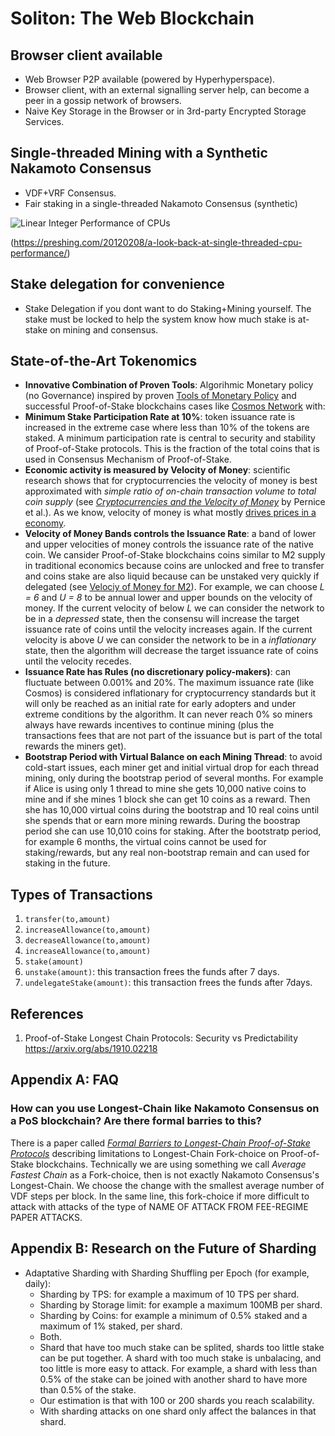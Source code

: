# Soliton: The Web Blockchain

## Browser client available

* Web Browser P2P available (powered by Hyperhyperspace).
* Browser client, with an external signalling server help, can become a peer in a gossip network of browsers.
* Naive Key Storage in the Browser or in 3rd-party Encrypted Storage Services.

## Single-threaded Mining with a Synthetic Nakamoto Consensus

- VDF+VRF Consensus.
- Fair staking in a single-threaded Nakamoto Consensus (synthetic)

![Linear Integer Performance of CPUs](https://preshing.com/images/integer-perf.png)

(https://preshing.com/20120208/a-look-back-at-single-threaded-cpu-performance/)


## Stake delegation for convenience

- Stake Delegation if you dont want to do Staking+Mining yourself. The stake must be locked to help the system know how much stake is at-stake on mining and consensus.

## State-of-the-Art Tokenomics

* **Innovative Combination of Proven Tools**: Algorihmic Monetary policy (no Governance) inspired by proven [Tools of Monetary Policy](https://www.youtube.com/watch?v=rcPEkmstDek) and successful Proof-of-Stake blockchains cases like [Cosmos Network](https://www.coindesk.com/crypto/cosmos) with:
* **Minimum Stake Participation Rate at 10%**: token issuance rate is increased in the extreme case where less than 10% of the tokens are staked. A minimum participation rate is central to security and stability of Proof-of-Stake protocols. This is the fraction of the total coins that is used in Consensus Mechanism of Proof-of-Stake.
* **Economic activity is measured by Velocity of Money**: scientific research shows that for cryptocurrencies the velocity of money is best approximated with *simple ratio of on-chain transaction volume to total coin supply* (see *[Cryptocurrencies and the Velocity of Money](https://assets.pubpub.org/wnsz73oz/11581338940687.pdf)* by Pernice et al.). As we know, velocity of money is what mostly [drives prices in a economy](https://www.youtube.com/watch?v=stfSnPaaK04).
* **Velocity of Money Bands controls the Issuance Rate**: a band of lower and upper velocities of money controls the issuance rate of the native coin. We cansider Proof-of-Stake blockchains coins similar to M2 supply in traditional economics because coins are unlocked and free to transfer and coins stake are also liquid because can be unstaked very quickly if delegated (see [Velociy of Money for M2](https://fred.stlouisfed.org/series/M2V)). For example, we can choose *L = 6* and *U = 8* to be annual lower and upper bounds on the velocity of money. If the current velocity of below *L* we can consider the network to be in a *depressed* state, then the consensu will increase the target issuance rate of coins until the velocity increases again. If the current velocity is above *U* we can consider the network to be in a *inflationary* state, then the algorithm will decrease the target issuance rate of coins until the velocity recedes.
* **Issuance Rate has Rules (no discretionary policy-makers)**: can fluctuate between 0.001% and 20%. The maximum issuance rate (like Cosmos) is considered inflationary for cryptocurrency standards but it will only be reached as an initial rate for early adopters and under extreme conditions by the algorithm. It can never reach 0% so miners always have rewards incentives to continue mining (plus the transactions fees that are not part of the issuance but is part of the total rewards the miners get).
* **Bootstrap Period with Virtual Balance on each Mining Thread**: to avoid cold-start issues, each miner get and initial virtual drop for each thread mining, only during the bootstrap period of several months. For example if Alice is using only 1 thread to mine she gets 10,000 native coins to mine and if she mines 1 block she can get 10 coins as a reward. Then she has 10,000 virtual coins during the bootstrap and 10 real coins until she spends that or earn more mining rewards. During the boostrap period she can use 10,010 coins for staking. After the bootstratp period, for example 6 months, the virtual coins cannot be used for staking/rewards, but any real non-bootstrap remain and can used for staking in the future.

## Types of Transactions

1. `transfer(to,amount)`
1. `increaseAllowance(to,amount)`
1. `decreaseAllowance(to,amount)`
1. `increaseAllowance(to,amount)`
1. `stake(amount)`
1. `unstake(amount)`: this transaction frees the funds after 7 days.
1. `undelegateStake(amount)`: this transaction frees the funds after 7days.


## References

1. Proof-of-Stake Longest Chain Protocols: Security vs Predictability https://arxiv.org/abs/1910.02218

## Appendix A: FAQ

### How can you use Longest-Chain like Nakamoto Consensus on a PoS blockchain? Are there formal barries to this?

There is a paper called *[Formal Barriers to Longest-Chain Proof-of-Stake Protocols](https://arxiv.org/pdf/1809.06528.pdf)* describing limitations to Longest-Chain Fork-choice on Proof-of-Stake blockchains.
Technically we are using something we call *Average Fastest Chain* as a Fork-choice, then is not exactly Nakamoto Consensus's Longest-Chain. We choose the change with the smallest average number of VDF steps per block. In the same line, this fork-choice if more difficult to attack with attacks of the type of NAME OF ATTACK FROM FEE-REGIME PAPER ATTACKS.


## Appendix B: Research on the Future of Sharding

- Adaptative Sharding with Sharding Shuffling per Epoch (for example, daily):
  * Sharding by TPS: for example a maximum of 10 TPS per shard.
  * Sharding by Storage limit: for example a maximum 100MB per shard.
  * Sharding by Coins: for example a minimum of 0.5% staked and a maximum of 1% staked, per shard.
  * Both.
  * Shard that have too much stake can be splited, shards too little stake can be put together. A shard with too much stake is unbalacing, and too little is more easy to attack. For example, a shard with less than 0.5% of the stake can be joined with another shard to have more than 0.5% of the stake.
  * Our estimation is that with 100 or 200 shards you reach scalability.
  * With sharding attacks on one shard only affect the balances in that shard.



